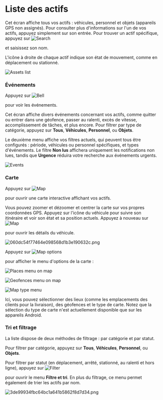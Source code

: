 # Liste des actifs

Cet écran affiche tous vos actifs : véhicules, personnel et objets (appareils GPS non assignés). Pour consulter plus d'informations sur l'un de vos actifs, appuyez simplement sur son entrée. Pour trouver un actif spécifique, appuyez sur ![Search](attachments/986c33bad8394ccabd827d38af42d9f8.png)

 et saisissez son nom.

L'icône à droite de chaque actif indique son état de mouvement, comme en déplacement ou stationné.

![Assets list](attachments/1a47ad00511346108985fa03fcd3aade.png)

### Événements

Appuyez sur ![Bell](attachments/dd4fefcc2bd2402f981d6d8ca98c67da.png)

 pour voir les événements.

Cet écran affiche divers événements concernant vos actifs, comme quitter ou entrer dans une géofence, passer au ralenti, excès de vitesse, accomplissement de tâches, et plus encore. Pour filtrer par type de catégorie, appuyez sur **Tous**, **Véhicules**, **Personnel**, ou **Objets**.

Le deuxième menu affiche vos filtres actuels, qui peuvent tous être configurés : période, véhicules ou personnel spécifiques, et types d'événements. Le filtre **Non lus** affichera uniquement les notifications non lues, tandis que **Urgence** réduira votre recherche aux événements urgents.

![Events](attachments/3653fe9b4e8f40748b27b13273870bbb.png)

### Carte

Appuyez sur ![Map](attachments/add72881d536420894ebf8c599848b97.png)

 pour ouvrir une carte interactive affichant vos actifs.

Vous pouvez zoomer et dézoomer et centrer la carte sur vos propres coordonnées GPS. Appuyez sur l'icône du véhicule pour suivre son itinéraire et voir son état et sa position actuels. Appuyez à nouveau sur ![Map](attachments/add72881d536420894ebf8c599848b97.png)

 pour ouvrir les détails du véhicule.

![060dc54f77464e098568d1b3e190632c.png](attachments/060dc54f77464e098568d1b3e190632c.png)

Appuyez sur ![Map options](attachments/affb34f0d9bd43ceb4622789b3732291.png)

 pour afficher le menu d'options de la carte :

![Places menu on map](attachments/7d565318032747fd8ec7e2e6dbcbced7.jpg)

![Geofences menu on map](attachments/ea02bc027c2248378e9b0ba45b2f5527.jpg)

![Map type menu](attachments/720d581b115c4041a0f1319b18a16945.jpg)

Ici, vous pouvez sélectionner des lieux (comme les emplacements des clients pour la livraison), des géofences et le type de carte. Notez que la sélection du type de carte n'est actuellement disponible que sur les appareils Android.

### Tri et filtrage

La liste dispose de deux méthodes de filtrage : par catégorie et par statut.

Pour filtrer par catégorie, appuyez sur **Tous**, **Véhicules**, **Personnel**, ou **Objets**.

Pour filtrer par statut (en déplacement, arrêté, stationné, au ralenti et hors ligne), appuyez sur ![Filter](attachments/65c5fd3e3a734af9a41c471e3c25b822.png)

 pour ouvrir le menu **Filtre et tri**. En plus du filtrage, ce menu permet également de trier les actifs par nom.

![3de99934fbc64bc1a641b5862f8d7d34.png](attachments/3de99934fbc64bc1a641b5862f8d7d34.png)